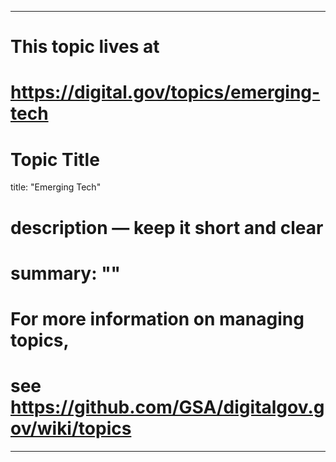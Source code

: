
---
# This topic lives at
# https://digital.gov/topics/emerging-tech

# Topic Title
title: "Emerging Tech"

# description — keep it short and clear
# summary: ""


# For more information on managing topics,
# see https://github.com/GSA/digitalgov.gov/wiki/topics
---
